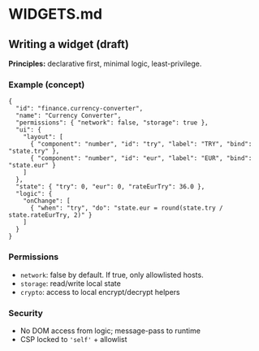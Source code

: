 # WIDGETS.md

## Writing a widget (draft)

**Principles:** declarative first, minimal logic, least-privilege.

### Example (concept)
```
{
  "id": "finance.currency-converter",
  "name": "Currency Converter",
  "permissions": { "network": false, "storage": true },
  "ui": {
    "layout": [
      { "component": "number", "id": "try", "label": "TRY", "bind": "state.try" },
      { "component": "number", "id": "eur", "label": "EUR", "bind": "state.eur" }
    ]
  },
  "state": { "try": 0, "eur": 0, "rateEurTry": 36.0 },
  "logic": {
    "onChange": [
      { "when": "try", "do": "state.eur = round(state.try / state.rateEurTry, 2)" }
    ]
  }
}
```

### Permissions
- `network`: false by default. If true, only allowlisted hosts.
- `storage`: read/write local state
- `crypto`: access to local encrypt/decrypt helpers

### Security
- No DOM access from logic; message-pass to runtime
- CSP locked to `'self'` + allowlist
